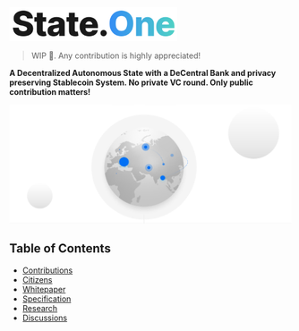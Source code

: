 <p align="left">
  <img src="./state.png" style="width:300px";>
</p>

> WIP :construction_worker:. Any contribution is highly appreciated!

**A Decentralized Autonomous State with a DeCentral Bank and privacy preserving Stablecoin System. No private VC round. Only public contribution matters!**

<p align="left">
  <img src="./world.png" style="width:600px";>
</p>

## Table of Contents
* [Contributions](./Contributions/README.md)
* [Citizens](./Contributions/Citizens.md)
* [Whitepaper](./Whitepaper.md)
* [Specification](./Specification.md)
* [Research](./Research/README.md)
* [Discussions](https://github.com/State-One/State-One/discussions)
